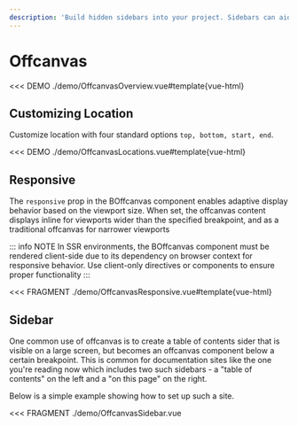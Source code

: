 ```yaml
---
description: 'Build hidden sidebars into your project. Sidebars can aid in enhancing user interaction or preventing further interaction.'
---
```


# Offcanvas

<PageHeader />

<<< DEMO ./demo/OffcanvasOverview.vue#template{vue-html}

## Customizing Location

Customize location with four standard options `top, bottom, start, end`.

<<< DEMO ./demo/OffcanvasLocations.vue#template{vue-html}

## Responsive

The `responsive` prop in the BOffcanvas component enables adaptive display behavior based on the viewport size. When set, the offcanvas content displays inline for viewports wider than the specified breakpoint, and as a traditional offcanvas for narrower viewports

::: info NOTE
In SSR environments, the BOffcanvas component must be rendered client-side due to its dependency on browser context for responsive behavior. Use client-only directives or components to ensure proper functionality
:::

<<< FRAGMENT ./demo/OffcanvasResponsive.vue#template{vue-html}

## Sidebar

One common use of offcanvas is to create a table of contents sider that is visible on a large screen, but becomes an offcanvas component below a certain breakpoint. This is common for documentation sites like the one you're reading now which includes two such sidebars - a "table of contents" on the left and a "on this page" on the right.

Below is a simple example showing how to set up such a site.

<<< FRAGMENT ./demo/OffcanvasSidebar.vue

<ComponentReference :data="data" />

<script setup lang="ts">
import {data} from '../../data/components/offcanvas.data'
</script>
